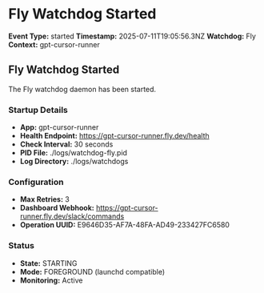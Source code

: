 # Fly Watchdog Started

**Event Type:** started
**Timestamp:** 2025-07-11T19:05:56.3NZ
**Watchdog:** Fly
**Context:** gpt-cursor-runner


## Fly Watchdog Started

The Fly watchdog daemon has been started.

### Startup Details
- **App:** gpt-cursor-runner
- **Health Endpoint:** https://gpt-cursor-runner.fly.dev/health
- **Check Interval:** 30 seconds
- **PID File:** ./logs/watchdog-fly.pid
- **Log Directory:** ./logs/watchdogs

### Configuration
- **Max Retries:** 3
- **Dashboard Webhook:** https://gpt-cursor-runner.fly.dev/slack/commands
- **Operation UUID:** E9646D35-AF7A-48FA-AD49-233427FC6580

### Status
- **State:** STARTING
- **Mode:** FOREGROUND (launchd compatible)
- **Monitoring:** Active


